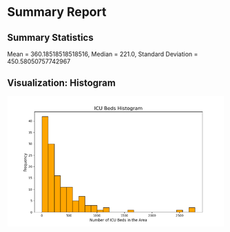 # Summary Report

## Summary Statistics

Mean = 360.18518518518516, Median = 221.0, Standard Deviation = 450.58050757742967

## Visualization: Histogram

![Histogram](./bed_hist.png)

